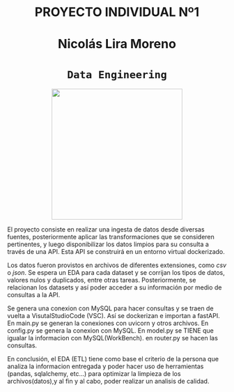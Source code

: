 # <h1 align=center> **PROYECTO INDIVIDUAL Nº1** 
# <h1 align=center> **Nicolás Lira Moreno** </h1>


# <h1 align=center>**`Data Engineering`**</h1>

<p align="center">
<img src="https://.jpg"  height=300>
</p>


El proyecto consiste en realizar una ingesta de datos desde diversas fuentes, posteriormente aplicar las transformaciones que se consideren pertinentes, y luego disponibilizar los datos limpios para su consulta a través de una API. Esta API se construirá en un entorno virtual dockerizado.

Los datos fueron provistos en archivos de diferentes extensiones, como *csv* o *json*. Se espera un EDA para cada dataset y se corrijan los tipos de datos, valores nulos y duplicados, entre otras tareas. Posteriormente, se relacionan los datasets y así poder acceder a su información por medio de consultas a la API.

Se genera una conexion con MySQL para hacer consultas y se traen de vuelta a VisutalStudioCode (VSC). Así se dockerizan e importan a fastAPI.
En main.py se generan la conexiones con uvicorn y otros archivos.
En config.py se genera la conexion con MySQL. 
En model.py se TIENE que igualar la informacion con MySQL(WorkBench).
en router.py se hacen las consultas.

En conclusión, el EDA (ETL) tiene como base el criterio de la persona que analiza la informacion entregada y poder hacer uso de herramientas (pandas, sqlalchemy, etc...) para optimizar la limpieza de los archivos(datos),y al fin y al cabo, poder realizar un analisis de calidad.